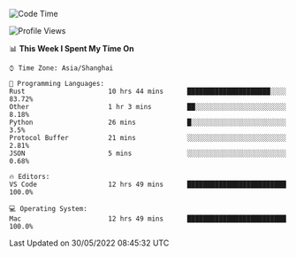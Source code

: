 <!--START_SECTION:waka-->
![Code Time](http://img.shields.io/badge/Code%20Time-1%2C360%20hrs%2038%20mins-blue)

![Profile Views](http://img.shields.io/badge/Profile%20Views-43-blue)

📊 **This Week I Spent My Time On** 

```text
⌚︎ Time Zone: Asia/Shanghai

💬 Programming Languages: 
Rust                     10 hrs 44 mins      █████████████████████░░░░   83.72% 
Other                    1 hr 3 mins         ██░░░░░░░░░░░░░░░░░░░░░░░   8.18% 
Python                   26 mins             █░░░░░░░░░░░░░░░░░░░░░░░░   3.5% 
Protocol Buffer          21 mins             ░░░░░░░░░░░░░░░░░░░░░░░░░   2.81% 
JSON                     5 mins              ░░░░░░░░░░░░░░░░░░░░░░░░░   0.68%

🔥 Editors: 
VS Code                  12 hrs 49 mins      █████████████████████████   100.0%

💻 Operating System: 
Mac                      12 hrs 49 mins      █████████████████████████   100.0%

```


 Last Updated on 30/05/2022 08:45:32 UTC
<!--END_SECTION:waka-->
